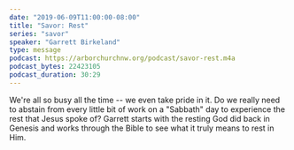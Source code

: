 ```yaml
---
date: "2019-06-09T11:00:00-08:00"
title: "Savor: Rest"
series: "savor"
speaker: "Garrett Birkeland"
type: message
podcast: https://arborchurchnw.org/podcast/savor-rest.m4a
podcast_bytes: 22423105
podcast_duration: 30:29
---
```


We're all so busy all the time -- we even take pride in it. Do we really need to abstain from every little bit of work
on a "Sabbath" day to experience the rest that Jesus spoke of? Garrett starts with the resting God did back in Genesis
and works through the Bible to see what it truly means to rest in Him.


